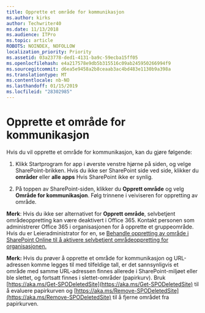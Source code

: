 ```yaml
---
title: Opprette et område for kommunikasjon
ms.author: kirks
author: Techwriter40
ms.date: 11/13/2018
ms.audience: ITPro
ms.topic: article
ROBOTS: NOINDEX, NOFOLLOW
localization_priority: Priority
ms.assetid: 03a23778-ded1-4131-ba9c-59ecba15ff05
ms.openlocfilehash: e4a217578e9db5b315516c09ab245950266994f9
ms.sourcegitcommit: d6ea5e9458a2b8ceaab3ac4bd483e1130b9a398a
ms.translationtype: MT
ms.contentlocale: nb-NO
ms.lasthandoff: 01/15/2019
ms.locfileid: "28302985"
---
```

# <a name="create-a-communication-site"></a>Opprette et område for kommunikasjon

Hvis du vil opprette et område for kommunikasjon, kan du gjøre følgende: 
  
1. Klikk Startprogram for app i øverste venstre hjørne på siden, og velge SharePoint-brikken. Hvis du ikke ser SharePoint side ved side, klikker du **områder** eller **alle apps** Hvis SharePoint ikke er synlig. 
    
2. På toppen av SharePoint-siden, klikker du **Opprett område** og velg **Område for kommunikasjon**. Følg trinnene i veiviseren for oppretting av område. 
    
 **Merk**: Hvis du ikke ser alternativet for **Opprett område**, selvbetjent områdeoppretting kan være deaktivert i Office 365. Kontakt personen som administrerer Office 365 i organisasjonen for å opprette et gruppeområde. Hvis du er Leieradministrator for en, se [Behandle oppretting av område i SharePoint Online til å aktivere selvbetjent områdeoppretting for organisasjonen.](https://go.microsoft.com/fwlink/?linkid=2018780)
  
 **Merk:** Hvis du prøver å opprette et område for kommunikasjon og URL-adressen komme legges til med tilfeldige tall, er det sannsynligvis et område med samme URL-adressen finnes allerede i SharePoint-miljøet eller ble slettet, og fortsatt finnes i slettet-områder (papirkurv). Bruk [https://aka.ms/Get-SPODeletedSite](https://aka.ms/Get-SPODeletedSite) til å evaluere papirkurven og [https://aka.ms/Remove-SPODeletedSite](https://aka.ms/Remove-SPODeletedSite) til å fjerne området fra papirkurven. 
  

